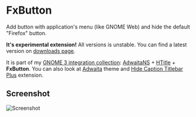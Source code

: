 # FxButton

Add button with application's menu (like GNOME Web) and hide the default "Firefox" button.

<b>It's experimental extension!</b> All versions is unstable. You can find a latest version on <a href="
https://github.com/seleznev/firefox-extension-fxbutton/downloads">downloads page</a>.

It is part of my <a href="https://addons.mozilla.org/en-US/firefox/collections/seleznev/gnome3/">GNOME 3 integration collection</a>: <a href="https://github.com/seleznev/firefox-theme-adwaitans">AdwaitaNS</a> + <a href="https://github.com/seleznev/firefox-extension-htitle">HTitle</a> + <b>FxButton</b>. You can also look at <a href="https://github.com/adwaita-firefox-team/adwaita-firefox">Adwaita</a> theme and <a href="https://addons.mozilla.org/en-US/firefox/addon/hide-caption-titlebar-plus-sma/">Hide Caption Titlebar Plus</a> extension.

## Screenshot

![Screenshot](firefox-extension-fxbutton/raw/master/screenshots/screenshot-active.png)

